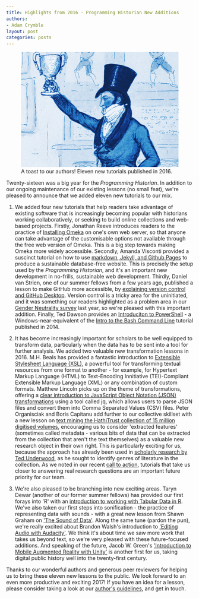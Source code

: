 ```yaml
---
title: Highlights from 2016 - Programming Historian New Additions
authors:
- Adam Crymble
layout: post
categories: posts
---
```


<p><figure><a href="../images/twenty-sixteen-review/twenty-sixteen-review.jpg">
        <img src="../images/twenty-sixteen-review/twenty-sixteen-review.jpg" alt=""/></a><figcaption>
    A toast to our authors! Eleven new tutorials published in 2016.</figcaption></figure></p>

Twenty-sixteen was a big year for the *Programming Historian*. In addition to our ongoing maintenance of our existing lessons (no small feat), we're pleased to announce that we added eleven new tutorials to our mix.

1) We added four new tutorials that help readers take advantage of existing software that is increasingly becoming popular with historians working collaboratively, or seeking to build online collections and web-based projects. Firstly, Jonathan Reeve introduces readers to the practice of [Installing Omeka](http://programminghistorian.org/lessons/installing-omeka) on one's own web server, so that anyone can take advantage of the customisable options not available through the free web version of Omeka. This is a big step towards making Omeka more widely accessible. Secondly, Amanda Visconti provided a suscinct tutorial on how to use [markdown, Jekyll, and Github Pages](http://programminghistorian.org/lessons/building-static-sites-with-jekyll-github-pages) to produce a sustainable database-free website. This is precisely the setup used by the *Programming Historian*, and it's an important new development in no-frills, sustainable web development. Thirdly, Daniel van Strien, one of our summer fellows from a few years ago, published a lesson to make GitHub more accessible, by [explaining version control and GitHub Desktop](http://programminghistorian.org/lessons/getting-started-with-github-desktop). Version control is a tricky area for the uninitiated, and it was something our readers highlighted as a problem area in our [Gender Neutrality survey](http://programminghistorian.org/posts/PH-commitment-to-diversity) last year, so we're pleased with this important addition. Finally, Ted Dawson provides an [Introduciton to PowerShell](http://programminghistorian.org/lessons/intro-to-powershell) - a Windows-near-equivalent of the [Intro to the Bash Command Line](http://programminghistorian.org/lessons/intro-to-bash) tutorial published in 2014.


2) It has become increasingly important for scholars to be well equipped to transform data, particularly when the data has to be sent into a tool for further analysis. We added two valuable new transformation lessons in 2016. M.H. Beals has provided a fantastic introduction to [Extensible Stylesheet Language (XSL)](http://programminghistorian.org/lessons/transforming-xml-with-xsl), a powerful tool for transforming textual resources from one format to another - for example, for Hypertext Markup Language (HTML) to Text-Encoding Innitiative (TEI)-Compliant Extensible Markup Language (XML) or any combination of custom formats. Matthew Lincoln picks up on the theme of transformations, offering a [clear introduction to JavaScript Object Notation (JSON) transformations](http://programminghistorian.org/lessons/json-and-jq) using a tool called jq, which allows users to parse JSON files and convert them into Comma Separated Values (CSV) files. Peter Organisciak and Boris Capitanu add further to our collective skillset with a new lesson on [text mining the HathiTrust collection of 15 million digitised volumes](http://programminghistorian.org/lessons/text-mining-with-extracted-features), encouraging us to consider 'extracted features' (sometimes called metadata - various bits of data that can be extracted from the collection that aren't the text themselves) as a valuable new research object in their own right. This is particularly exciting for us, because the approach has already been used in [scholarly research by Ted Underwood](https://figshare.com/articles/Page_Level_Genre_Metadata_for_English_Language_Volumes_in_HathiTrust_1700_1922/1279201), as he sought to identify genres of literature in the collection. As we noted in our recent [call to action](http://programminghistorian.org/posts/call-to-action), tutorials that take us closer to answering real research questions are an important future priority for our team.

3) We're also pleased to be branching into new exciting areas. Taryn Dewar (another of our former summer fellows) has provided our first forays into 'R' with an [introduction to working with Tabular Data in R](http://programminghistorian.org/lessons/r-basics-with-tabular-data). We've also taken our first steps into sonification - the practice of representing data with sounds - with a great new lesson from Shawn Graham on ['The Sound of Data'](http://programminghistorian.org/lessons/sonification). Along the same tune (pardon the pun), we're really excited about Brandon Walsh's introduction to ['Editing Audio with Audacity'](http://programminghistorian.org/lessons/editing-audio-with-audacity). We think it's about time we saw more work that takes us beyond text, so we're very pleased with these future-focused additions. And speaking of the future, Jacob W. Green's ['Introduction to Mobile Augmented Reality with Unity'](http://programminghistorian.org/lessons/intro-to-augmented-reality-with-unity) is another first for us, taking digital public history well into the twenty-first century.

Thanks to our wonderful authors and generous peer reviewers for helping us to bring these eleven new lessons to the public. We look forward to an even more productive and exciting 2017! If you have an idea for a lesson, please consider taking a look at our [author's guidelines](http://programminghistorian.org/contribute), and get in touch.
